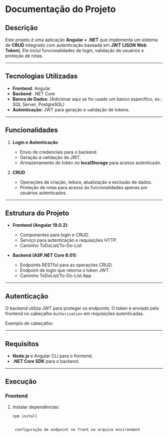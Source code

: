 # Documentação do Projeto

## **Descrição**
Este projeto é uma aplicação **Angular + .NET** que implementa um sistema de **CRUD** integrado com autenticação baseada em **JWT (JSON Web Token)**. Ele inclui funcionalidades de login, validação de usuários e proteção de rotas.

---

## **Tecnologias Utilizadas**
- **Frontend**: Angular
- **Backend**: .NET Core
- **Banco de Dados**: (Adicionar aqui se for usado um banco específico, ex.: SQL Server, PostgreSQL)
- **Autenticação**: JWT para geração e validação de tokens.

---

## **Funcionalidades**
1. **Login e Autenticação**
   - Envio de credenciais para o backend.
   - Geração e validação de JWT.
   - Armazenamento do token no **localStorage** para acesso autenticado.

2. **CRUD**
   - Operações de criação, leitura, atualização e exclusão de dados.
   - Proteção de rotas para acesso às funcionalidades apenas por usuários autenticados.

---

## **Estrutura do Projeto**
- **Frontend (Angular 19.0.2)**:
  - Componentes para login e CRUD.
  - Serviço para autenticação e requisições HTTP.
  - Caminho ToDoList/To-Do-List

- **Backend (ASP.NET Core 8.01)**:
  - Endpoints RESTful para as operações CRUD.
  - Endpoint de login que retorna o token JWT.
  - Caminho ToDoList/To-Do-List.App

---

## **Autenticação**
O backend utiliza JWT para proteger os endpoints. O token é enviado pelo frontend no cabeçalho `Authorization` em requisições autenticadas.

Exemplo de cabeçalho:


---

## **Requisitos**
- **Node.js** e Angular CLI para o frontend.
- **.NET Core SDK** para o backend.

---

## **Execução**
### **Frontend**
1. Instalar dependências:
   ```bash
   npm install


    configuração de endpoint no front no arquivo environment
